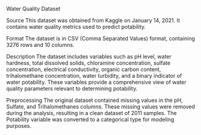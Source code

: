 Water Quality Dataset

Source
This dataset was obtained from Kaggle on January 14, 2021. It contains water quality metrics used to predict potability.

Format
The dataset is in CSV (Comma Separated Values) format, containing 3276 rows and 10 columns.

Description
The dataset includes variables such as pH level, water hardness, total dissolved solids, chloramine concentration, sulfate concentration, electrical conductivity, organic carbon content, trihalomethane concentration, water turbidity, and a binary indicator of water potability. These variables provide a comprehensive view of water quality parameters relevant to determining potability.

Preprocessing
The original dataset contained missing values in the pH, Sulfate, and Trihalomethanes columns. These missing values were removed during the analysis, resulting in a clean dataset of 2011 samples. The Potability variable was converted to a categorical type for modeling purposes.
